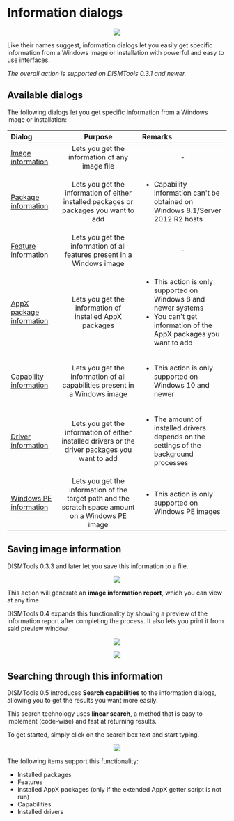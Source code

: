# Information dialogs

<p align="center">
    <img src="../../../res/img_tasks/info/info_dlgs.png" />
</p>

Like their names suggest, information dialogs let you easily get specific information from a Windows image or installation with powerful and easy to use interfaces.

*The overall action is supported on DISMTools 0.3.1 and newer.*

## Available dialogs

The following dialogs let you get specific information from a Windows image or installation:

| Dialog | Purpose | Remarks |
|:--|:--:|:--|
| [Image information](./img_info.md) | Lets you get the information of any image file | <p align="center">-</p> |
| [Package information](./pkg_info.md) | Lets you get the information of either installed packages or packages you want to add | <ul><li>Capability information can't be obtained on Windows 8.1/Server 2012 R2 hosts</li></ul>|
| [Feature information](./feat_info.md) | Lets you get the information of all features present in a Windows image | <p align="center">-</p> |
| [AppX package information](./appxpkg_info.md) | Lets you get the information of installed AppX packages | <ul><li>This action is only supported on Windows 8 and newer systems</li><li>You can't get information of the AppX packages you want to add</li></ul> |
| [Capability information](./cap_info.md) | Lets you get the information of all capabilities present in a Windows image | <ul><li>This action is only supported on Windows 10 and newer</li></ul> |
| [Driver information](./drv_info.md) | Lets you get the information of either installed drivers or the driver packages you want to add | <ul><li>The amount of installed drivers depends on the settings of the background processes</li></ul> |
| [Windows PE information](./winpe_info.md) | Lets you get the information of the target path and the scratch space amount on a Windows PE image | <ul><li>This action is only supported on Windows PE images</li></ul> |

## Saving image information

DISMTools 0.3.3 and later let you save this information to a file.

<p align="center">
    <img src="../../../res/img_tasks/info/info_save.png" />
</p>

This action will generate an **image information report**, which you can view at any time.

DISMTools 0.4 expands this functionality by showing a preview of the information report after completing the process. It also lets you print it from said preview window.

<p align="center">
    <img src="https://github.com/CodingWonders/DISMTools/assets/101426328/34f899eb-fccd-4f2b-a787-cf4b10389f4b" />
</p>

<p align="center">
    <img src="https://github.com/CodingWonders/DISMTools/assets/101426328/c236375b-ce3d-46bb-8ef4-e9749205265d" />
</p>

## Searching through this information

DISMTools 0.5 introduces **Search capabilities** to the information dialogs, allowing you to get the results you want more easily.

This search technology uses **linear search**, a method that is easy to implement (code-wise) and fast at returning results.

<!-- Anything is better than Windows Search though! -->

To get started, simply click on the search box text and start typing.

<p align="center">
    <img src="../../../res/img_tasks/info/search_example.gif" />
</p>

The following items support this functionality:

- Installed packages
- Features
- Installed AppX packages (only if the extended AppX getter script is not run)
- Capabilities
- Installed drivers